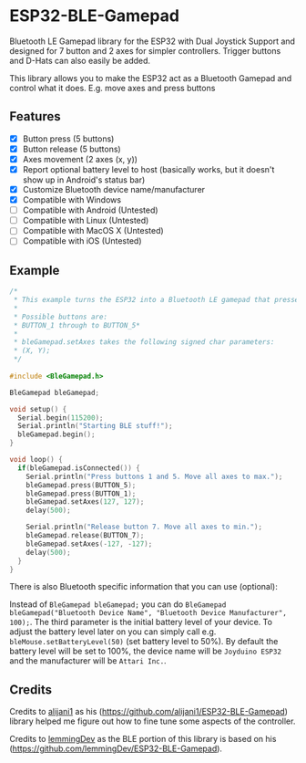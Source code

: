 # ESP32-BLE-Gamepad
Bluetooth LE Gamepad library for the ESP32 with Dual Joystick Support and designed for 7 button and 2 axes for simpler controllers. Trigger buttons and D-Hats can also easily be added.

This library allows you to make the ESP32 act as a Bluetooth Gamepad and control what it does. E.g. move axes and press buttons

## Features

 - [x] Button press (5 buttons)
 - [x] Button release (5 buttons)
 - [x] Axes movement (2 axes (x, y)) 
 - [x] Report optional battery level to host (basically works, but it doesn't show up in Android's status bar)
 - [x] Customize Bluetooth device name/manufacturer
 - [x] Compatible with Windows
 - [ ] Compatible with Android (Untested)
 - [ ] Compatible with Linux (Untested)
 - [ ] Compatible with MacOS X (Untested)
 - [ ] Compatible with iOS (Untested)

## Example

``` C++
/*
 * This example turns the ESP32 into a Bluetooth LE gamepad that presses buttons and moves axis
 * 
 * Possible buttons are:
 * BUTTON_1 through to BUTTON_5* 
 * 
 * bleGamepad.setAxes takes the following signed char parameters: 
 * (X, Y);
 */
 
#include <BleGamepad.h> 

BleGamepad bleGamepad;

void setup() {
  Serial.begin(115200);
  Serial.println("Starting BLE stuff!");
  bleGamepad.begin();
}

void loop() {
  if(bleGamepad.isConnected()) {
    Serial.println("Press buttons 1 and 5. Move all axes to max.");
    bleGamepad.press(BUTTON_5);
    bleGamepad.press(BUTTON_1);
    bleGamepad.setAxes(127, 127);
    delay(500);

    Serial.println("Release button 7. Move all axes to min.");
    bleGamepad.release(BUTTON_7);
    bleGamepad.setAxes(-127, -127);
    delay(500);
  }
}
```

There is also Bluetooth specific information that you can use (optional):

Instead of `BleGamepad bleGamepad;` you can do `BleGamepad bleGamepad("Bluetooth Device Name", "Bluetooth Device Manufacturer", 100);`.
The third parameter is the initial battery level of your device. To adjust the battery level later on you can simply call e.g.  `bleMouse.setBatteryLevel(50)` (set battery level to 50%).
By default the battery level will be set to 100%, the device name will be `Joyduino ESP32` and the manufacturer will be `Attari Inc.`.


## Credits

Credits to [alijani1](https://github.com/alijani1) as his (https://github.com/alijani1/ESP32-BLE-Gamepad) library helped me figure out how to fine tune some aspects of the controller.

Credits to [lemmingDev](https://github.com/lemmingDev) as the BLE portion of this library is based on his (https://github.com/lemmingDev/ESP32-BLE-Gamepad).